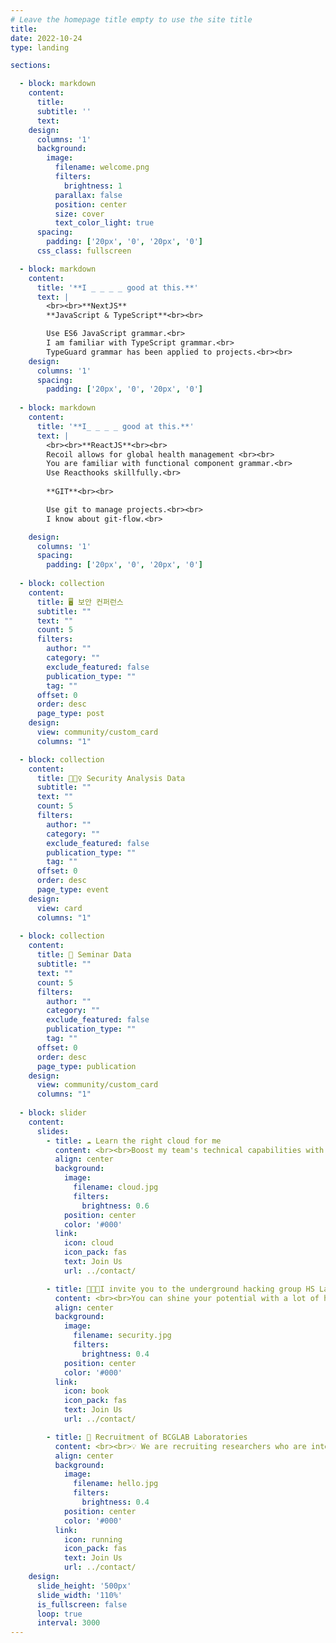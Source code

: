 ```yaml
---
# Leave the homepage title empty to use the site title
title:
date: 2022-10-24
type: landing

sections:

  - block: markdown
    content:
      title:
      subtitle: ''
      text:
    design:
      columns: '1'
      background:
        image: 
          filename: welcome.png
          filters:
            brightness: 1
          parallax: false
          position: center
          size: cover
          text_color_light: true
      spacing:
        padding: ['20px', '0', '20px', '0']
      css_class: fullscreen

  - block: markdown
    content:
      title: '**I _ _ _ _ good at this.**'
      text: |
        <br><br>**NextJS**
        **JavaScript & TypeScript**<br><br>

        Use ES6 JavaScript grammar.<br>
        I am familiar with TypeScript grammar.<br>
        TypeGuard grammar has been applied to projects.<br><br>
    design:
      columns: '1'
      spacing:
        padding: ['20px', '0', '20px', '0']
  
  - block: markdown
    content:
      title: '**I_ _ _ _ good at this.**'
      text: |
        <br><br>**ReactJS**<br><br>
        Recoil allows for global health management <br><br>
        You are familiar with functional component grammar.<br>
        Use Reacthooks skillfully.<br>
        
        **GIT**<br><br>

        Use git to manage projects.<br><br>
        I know about git-flow.<br>    

    design:
      columns: '1'
      spacing:
        padding: ['20px', '0', '20px', '0']
        
  - block: collection
    content:
      title: 🖥️ 보안 컨퍼런스
      subtitle: ""
      text: ""
      count: 5
      filters:
        author: ""
        category: ""
        exclude_featured: false
        publication_type: ""
        tag: ""
      offset: 0
      order: desc
      page_type: post
    design:
      view: community/custom_card
      columns: "1"

  - block: collection
    content:
      title: 👮🏻‍♀️ Security Analysis Data
      subtitle: ""
      text: ""
      count: 5
      filters:
        author: ""
        category: ""
        exclude_featured: false
        publication_type: ""
        tag: ""
      offset: 0
      order: desc
      page_type: event
    design:
      view: card
      columns: "1"
    
  - block: collection
    content:
      title: 📜 Seminar Data
      subtitle: ""
      text: ""
      count: 5
      filters:
        author: ""
        category: ""
        exclude_featured: false
        publication_type: ""
        tag: ""
      offset: 0
      order: desc
      page_type: publication
    design:
      view: community/custom_card
      columns: "1" 
  
  - block: slider
    content:
      slides:
        - title: ☁️ Learn the right cloud for me
          content: <br><br>Boost my team's technical capabilities with BCG Cloud Skills Boost.
          align: center
          background:
            image:
              filename: cloud.jpg
              filters:
                brightness: 0.6
            position: center
            color: '#000'
          link:
            icon: cloud
            icon_pack: fas
            text: Join Us
            url: ../contact/

        - title: 👨🏻‍💻I invite you to the underground hacking group HS Lab for you.
          content: <br><br>You can shine your potential with a lot of hackers in HS Lab.
          align: center
          background:
            image:
              filename: security.jpg
              filters:
                brightness: 0.4
            position: center
            color: '#000'
          link:
            icon: book
            icon_pack: fas
            text: Join Us
            url: ../contact/

        - title: 🔐 Recruitment of BCGLAB Laboratories
          content: <br><br>💡 We are recruiting researchers who are interested in and passionate about security in this laboratory.
          align: center
          background:
            image:
              filename: hello.jpg
              filters:
                brightness: 0.4
            position: center
            color: '#000'
          link:
            icon: running
            icon_pack: fas
            text: Join Us
            url: ../contact/
    design:
      slide_height: '500px'
      slide_width: '110%'
      is_fullscreen: false
      loop: true
      interval: 3000
---
```

